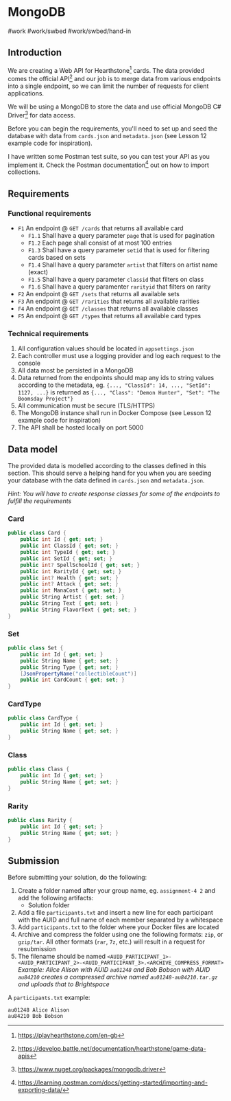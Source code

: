 # MongoDB
#work #work/swbed #work/swbed/hand-in

## Introduction
We are creating a Web API for Hearthstone[^1] cards. The data provided comes the official API[^2] and our job is to merge data from various endpoints into a single endpoint, so we can limit the number of requests for client applications.

We will be using a MongoDB to store the data and use official MongoDB C# Driver[^3] for data access.

Before you can begin the requirements, you'll need to set up and seed the database with data from `cards.json` and `metadata.json` (see Lesson 12 example code for inspiration).

I have written some Postman test suite, so you can test your API as you implement it. Check the Postman documentation[^4] out on how to import collections.

## Requirements
### Functional requirements
- `F1` An endpoint @ `GET /cards` that returns all available card
	- `F1.1` Shall have a query parameter `page` that is used for pagination
	- `F1.2` Each page shall consist of at most 100 entries
	- `F1.3` Shall have a query parameter `setid` that is used for filtering cards based on sets
	- `F1.4` Shall have a query parameter `artist` that filters on artist name (exact)
	- `F1.5` Shall have a query parameter `classid` that filters on class
  - `F1.6` Shall have a query paramenter `rarityid` that filters on rarity
- `F2` An endpoint @ `GET /sets` that returns all available sets
- `F3` An endpoint @ `GET /rarities` that returns all available rarities
- `F4` An endpoint @ `GET /classes` that returns all available classes
- `F5` An endpoint @ `GET /types` that returns all available card types

### Technical requirements
1. All configuration values should be located in `appsettings.json`
2. Each controller must use a logging provider and log each request to the console
3. All data most be persisted in a MongoDB
4. Data returned from the endpoints should map any ids to string values according to the metadata, eg. `{..., "ClassId": 14, ..., "SetId": 1127, ...}` is returned as `{..., "Class": "Demon Hunter", "Set": "The Boomsday Project"}`
5. All communication must be secure (TLS/HTTPS)
6. The MongoDB instance shall run in Docker Compose (see Lesson 12 example code for inspiration)
7. The API shall be hosted locally on port 5000

## Data model
The provided data is modelled according to the classes defined in this section. This should serve a helping hand for you when you are seeding your database with the data defined in `cards.json` and `metadata.json`.

_Hint: You will have to create response classes for some of the endpoints to fulfill the requirements_

### Card
```csharp
public class Card {
	public int Id { get; set; }
	public int ClassId { get; set; }
	public int TypeId { get; set; }
	public int SetId { get; set; }
	public int? SpellSchoolId { get; set; }
	public int RarityId { get; set; }
	public int? Health { get; set; }
	public int? Attack { get; set; }
	public int ManaCost { get; set; }
	public String Artist { get; set; }
	public String Text { get; set; }
	public String FlavorText { get; set; }
}
```

### Set
```csharp
public class Set {
	public int Id { get; set; }
	public String Name { get; set; }
	public String Type { get; set; }
	[JsonPropertyName("collectibleCount")]
	public int CardCount { get; set; }
}
```

### CardType 
```csharp
public class CardType {
	public int Id { get; set; }
	public String Name { get; set; }
}
```

### Class
```csharp
public class Class {
	public int Id { get; set; }
	public String Name { get; set; }
}
```

### Rarity
```csharp
public class Rarity {
	public int Id { get; set; }
	public String Name { get; set; }
}
```

## Submission
Before submitting your solution, do the following:
1. Create a folder named after your group name, eg. `assignment-4 2` and add the following artifacts:
    - Solution folder 
2. Add a file `participants.txt` and insert a new line for each participant with the AUID and full name of each member separated by a whitespace
3. Add `participants.txt` to the folder where your Docker files are located
4. Archive and compress the folder using one the following formats: `zip`, or `gzip/tar`. All other formats (`rar`, `7z`, etc.) will result in a request for resubmission
5. The filename should be named `<AUID_PARTICIPANT_1>-<AUID_PARTICIPANT_2>-<AUID_PARTICIPANT_3>.<ARCHIVE_COMPRESS_FORMAT>` _Example: Alice Alison with AUID `au01248` and Bob Bobson with AUID `au84210` creates a compressed archive named `au01248-au84210.tar.gz` and uploads that to Brightspace_

A `participants.txt` example:
```
au01248 Alice Alison
au84210 Bob Bobson
```

[^1]: https://playhearthstone.com/en-gb
[^2]: https://develop.battle.net/documentation/hearthstone/game-data-apis
[^3]: https://www.nuget.org/packages/mongodb.driver
[^4]: https://learning.postman.com/docs/getting-started/importing-and-exporting-data/
